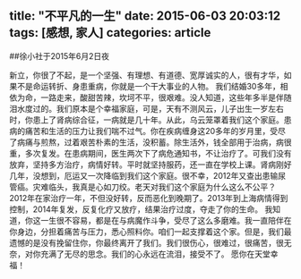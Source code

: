 ﻿title: "不平凡的一生"
date: 2015-06-03 20:03:12
tags: [感想, 家人]
categories: article
---
##徐小社于2015年6月2日夜

新立，你很了不起，是一个坚强、有理想、有道德、宽厚诚实的人，很有才华，如果不是命运转折、身患重病，你就是一个干大事业的人物。
我们结婚30多年，相依为命，一路走来，酸甜苦辣，坎坷不平，很艰难。<!--more-->没人知道，这些年多半是伴随泪水度过的。我们原本是个幸福家庭，可是，天有不测风云，儿子出生一岁左右时，你患上了肾病综合征，一病就是几十年。从此，乌云笼罩着我们这个家庭。患病的痛苦和生活的压力让我们喘不过气。你在疾病缠身这20多年的岁月里，受尽了病痛与煎熬，过着艰苦朴素的生活，没积蓄。除生活外，钱全部用于治病，病很重，多次复发。在患病期间，医生两次下了病危通知书，不让治疗了。可我们没有放弃，坚持多方治疗，病情好转。平时就坚持服药，还一直在学校上课。肾病刚好几年，没想到，厄运又一次降临到我们这个家庭。很不幸，2012年又查出患输尿管癌。灾难临头，我真是心如刀绞。老天对我们这个家庭为什么这么不公平？
2012年在家治疗一年，不但没好转，反而恶化到晚期了。2013年到上海病情得到控制，2014年复发，反复化疗又放疗，结果治疗过度，夺走了你的生命。
我知道，你这一生很不容易，都是在与病魔作斗争，受尽了这么多磨难。我一直陪伴在你身边，分担着痛苦与压力，悉心照料你。咱们一起支撑着这个家。但是，我们最遗憾的是没有挽留住你，你最终离开了我们。我们很伤心，很难过，很痛苦，很无奈，对你充满了无尽的思念。我们的心永远在流泪，接受不了。
愿你在天堂幸福！
